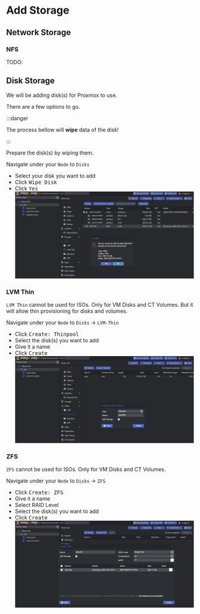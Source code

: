 # Add Storage

## Network Storage

### NFS

TODO:

## Disk Storage

We will be adding disk(s) for Proxmox to use.

There are a few options to go.

:::danger

The process bellow will **wipe** data of the disk!

:::

Prepare the disk(s) by wiping them.

Navigate under your `Node` to `Disks`

- Select your disk you want to add
- Click <kbd>Wipe Disk</kbd>
- Click <kbd>Yes</kbd>
  ![proxmox-wipe-disk](img/proxmox-wipe-disk.png)

### LVM Thin

`LVM Thin` cannot be used for ISOs. Only for VM Disks and CT Volumes.
But it will allow thin provisioning for disks and volumes.

Navigate under your `Node` to `Disks` -> `LVM-Thin`

- Click <kbd>Create: Thinpool</kbd>
- Select the disk(s) you want to add
- Give it a name
- Click <kbd>Create</kbd>
  ![proxmox-add-thinpool](img/proxmox-add-thinpool.png)

### ZFS

`ZFS` cannot be used for ISOs. Only for VM Disks and CT Volumes.

Navigate under your `Node` to `Disks` -> `ZFS`

- Click <kbd>Create: ZFS</kbd>
- Give it a name
- Select RAID Level
- Select the disk(s) you want to add
- Click <kbd>Create</kbd>
  ![proxmox-add-zfs](img/proxmox-add-zfs.png)
